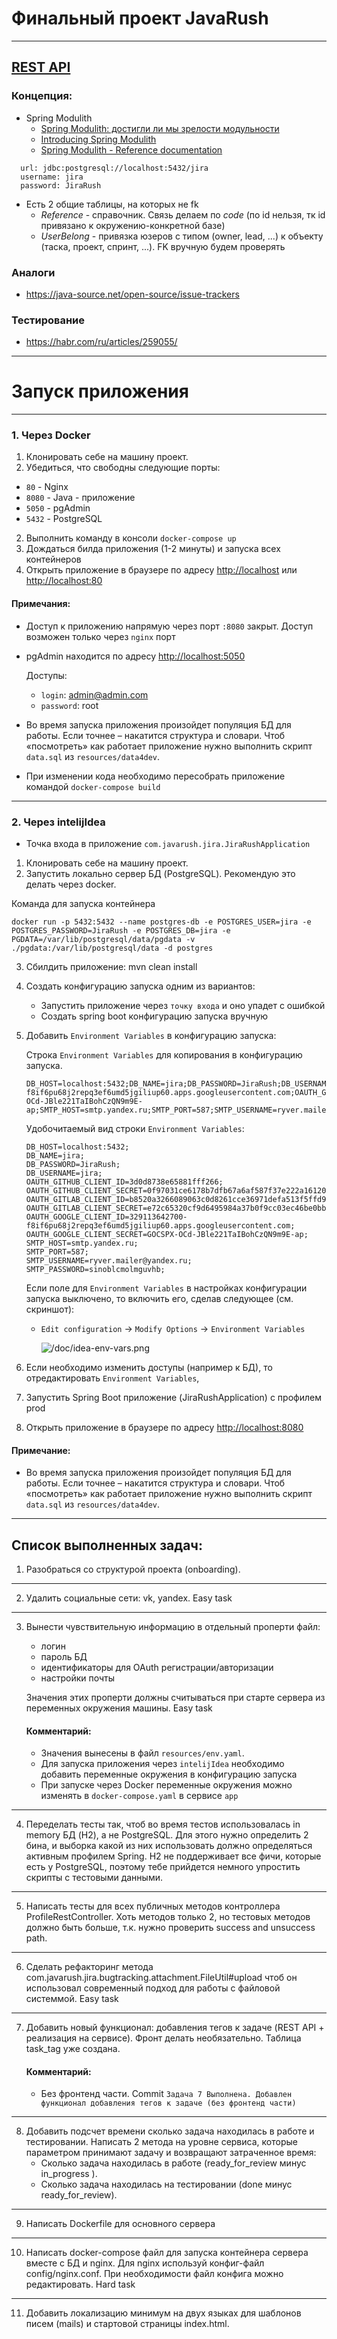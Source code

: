 # Финальный проект JavaRush

---

## [REST API](http://localhost:8080/doc)

### Концепция:

- Spring Modulith
    - [Spring Modulith: достигли ли мы зрелости модульности](https://habr.com/ru/post/701984/)
    - [Introducing Spring Modulith](https://spring.io/blog/2022/10/21/introducing-spring-modulith)
    - [Spring Modulith - Reference documentation](https://docs.spring.io/spring-modulith/docs/current-SNAPSHOT/reference/html/)

```
  url: jdbc:postgresql://localhost:5432/jira
  username: jira
  password: JiraRush
```

- Есть 2 общие таблицы, на которых не fk
    - _Reference_ - справочник. Связь делаем по _code_ (по id нельзя, тк id привязано к окружению-конкретной базе)
    - _UserBelong_ - привязка юзеров с типом (owner, lead, ...) к объекту (таска, проект, спринт, ...). FK вручную будем
      проверять

### Аналоги

- https://java-source.net/open-source/issue-trackers

### Тестирование

- https://habr.com/ru/articles/259055/

---



# Запуск приложения

---

### 1. Через Docker

1. Клонировать себе на машину проект.
2. Убедиться, что свободны следующие порты:
- `80` - Nginx
- `8080` - Java - приложение
- `5050` - pgAdmin
- `5432` - PostgreSQL

2. Выполнить команду в консоли `docker-compose up`
3. Дождаться билда приложения (1-2 минуты) и запуска всех контейнеров
4. Открыть приложение в браузере по адресу <a href="http://localhost">http://localhost</a> или <a href="http://localhost:80">http://localhost:80</a>


#### Примечания:
- Доступ к приложению напрямую через порт `:8080` закрыт. Доступ возможен только через `nginx` порт 
- pgAdmin находится по адресу <a href="http://localhost:5050">http://localhost:5050</a>
  
    Доступы:
    - `login`: admin@admin.com
    - `password`: root


- Во время запуска приложения произойдет популяция БД для работы. Если точнее – накатится структура и словари.
Чтоб «посмотреть» как работает приложение нужно выполнить скрипт `data.sql` из `resources/data4dev`.


- При изменении кода необходимо пересобрать приложение командой `docker-compose build`



-------------------------
### 2. Через intelijIdea
- Точка входа в приложение `com.javarush.jira.JiraRushApplication`

1. Клонировать себе на машину проект.
2. Запустить локально сервер БД (PostgreSQL). Рекомендую это делать через docker.

Команда для запуска контейнера 
```
docker run -p 5432:5432 --name postgres-db -e POSTGRES_USER=jira -e POSTGRES_PASSWORD=JiraRush -e POSTGRES_DB=jira -e PGDATA=/var/lib/postgresql/data/pgdata -v ./pgdata:/var/lib/postgresql/data -d postgres
``` 
3. Сбилдить приложение: mvn clean install
4. Создать конфигурацию запуска одним из вариантов: 
   - Запустить приложение через `точку входа` и оно упадет с ошибкой
   - Создать spring boot конфигурацию запуска вручную


5. Добавить `Environment Variables` в конфигурацию запуска:

    Cтрока `Environment Variables` для копирования в конфигурацию запуска.
    ```properties
    DB_HOST=localhost:5432;DB_NAME=jira;DB_PASSWORD=JiraRush;DB_USERNAME=jira;OAUTH_GITHUB_CLIENT_ID=3d0d8738e65881fff266;OAUTH_GITHUB_CLIENT_SECRET=0f97031ce6178b7dfb67a6af587f37e222a16120;OAUTH_GITLAB_CLIENT_ID=b8520a3266089063c0d8261cce36971defa513f5ffd9f9b7a3d16728fc83a494;OAUTH_GITLAB_CLIENT_SECRET=e72c65320cf9d6495984a37b0f9cc03ec46be0bb6f071feaebbfe75168117004;OAUTH_GOOGLE_CLIENT_ID=329113642700-f8if6pu68j2repq3ef6umd5jgiliup60.apps.googleusercontent.com;OAUTH_GOOGLE_CLIENT_SECRET=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;SMTP_HOST=smtp.yandex.ru;SMTP_PORT=587;SMTP_USERNAME=ryver.mailer@yandex.ru;SMTP_PASSWORD=sinoblcmolmguvhb
    ```

    Удобочитаемый вид строки `Environment Variables`:
    ```properties
    DB_HOST=localhost:5432;
    DB_NAME=jira;
    DB_PASSWORD=JiraRush;
    DB_USERNAME=jira;
    OAUTH_GITHUB_CLIENT_ID=3d0d8738e65881fff266;
    OAUTH_GITHUB_CLIENT_SECRET=0f97031ce6178b7dfb67a6af587f37e222a16120;
    OAUTH_GITLAB_CLIENT_ID=b8520a3266089063c0d8261cce36971defa513f5ffd9f9b7a3d16728fc83a494;
    OAUTH_GITLAB_CLIENT_SECRET=e72c65320cf9d6495984a37b0f9cc03ec46be0bb6f071feaebbfe75168117004;
    OAUTH_GOOGLE_CLIENT_ID=329113642700-f8if6pu68j2repq3ef6umd5jgiliup60.apps.googleusercontent.com;
    OAUTH_GOOGLE_CLIENT_SECRET=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;
    SMTP_HOST=smtp.yandex.ru;
    SMTP_PORT=587;
    SMTP_USERNAME=ryver.mailer@yandex.ru;
    SMTP_PASSWORD=sinoblcmolmguvhb;
    ```

    Если поле для `Environment Variables` в настройках конфигурации запуска выключено, то включить его, сделав следующее (см. скриншот): 
    
   - `Edit configuration` -> `Modify Options` -> `Environment Variables`

     ![/doc/idea-env-vars.png](/doc/idea-env-vars.png)

6. Если необходимо изменить доступы (например к БД), то отредактировать `Environment Variables`,
7. Запустить Spring Boot приложение (JiraRushApplication) с профилем prod
8. Открыть приложение в браузере по адресу <a href="http://localhost:8080">http://localhost:8080</a>

#### Примечание:
- Во время запуска приложения произойдет популяция БД для работы. Если точнее – накатится структура и словари. 
Чтоб «посмотреть» как работает приложение нужно выполнить скрипт `data.sql` из `resources/data4dev`.

---

## Список выполненных задач:

1. Разобраться со структурой проекта (onboarding).

---

2. Удалить социальные сети: vk, yandex. Easy task

---

3. Вынести чувствительную информацию в отдельный проперти файл:
   - логин
   - пароль БД
   - идентификаторы для OAuth регистрации/авторизации
   - настройки почты

    Значения этих проперти должны считываться при старте сервера из переменных окружения машины. Easy task
    #### Комментарий:
    - Значения вынесены в файл `resources/env.yaml`. 
    - Для запуска приложения через `intelijIdea` необходимо добавить переменные окружения в конфигурацию запуска
    - При запуске через Docker переменные окружения можно изменять в `docker-compose.yaml` в сервисе `app`

---
4. Переделать тесты так, чтоб во время тестов использовалась in memory БД (H2), а не PostgreSQL. Для этого нужно определить 2 бина, и выборка какой из них использовать должно определяться активным профилем Spring. H2 не поддерживает все фичи, которые есть у PostgreSQL, поэтому тебе прийдется немного упростить скрипты с тестовыми данными.

---

5. Написать тесты для всех публичных методов контроллера ProfileRestController. Хоть методов только 2, но тестовых методов должно быть больше, т.к. нужно проверить success and unsuccess path.

---

6. Сделать рефакторинг метода com.javarush.jira.bugtracking.attachment.FileUtil#upload чтоб он использовал современный подход для работы с файловой системмой. Easy task

---

7. Добавить новый функционал: добавления тегов к задаче (REST API + реализация на сервисе). Фронт делать необязательно. Таблица task_tag уже создана.
   #### Комментарий:
   - Без фронтенд части. Commit `Задача 7 Выполнена. Добавлен функционал добавления тегов к задаче (без фронтенд части)`
---

8. Добавить подсчет времени сколько задача находилась в работе и тестировании. Написать 2 метода на уровне сервиса, которые параметром принимают задачу и возвращают затраченное время:
   - Сколько задача находилась в работе (ready_for_review минус in_progress ).
   - Сколько задача находилась на тестировании (done минус ready_for_review).

---

9. Написать Dockerfile для основного сервера

---

10. Написать docker-compose файл для запуска контейнера сервера вместе с БД и nginx. Для nginx используй конфиг-файл config/nginx.conf. При необходимости файл конфига можно редактировать. Hard task

---

11. Добавить локализацию минимум на двух языках для шаблонов писем (mails) и стартовой страницы index.html.